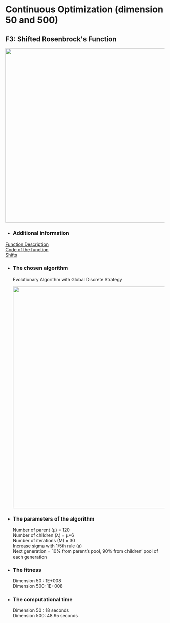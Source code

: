 # Continuous Optimization (dimension 50 and 500)
## F3: Shifted Rosenbrock's Function

<image src = "https://user-images.githubusercontent.com/57988473/81186391-055b2a00-8fb3-11ea-984a-021ea5000d39.png" width = "550">

- ### Additional information  
[Function Description](https://github.com/Khwansiri/Metaheuristic_DSTI/blob/master/Shifted%20Sphere%20Function/CEC2008_TechnicalReport.pdf)    
[Code of the function](https://github.com/Khwansiri/Metaheuristic_DSTI/blob/master/Shifted%20Sphere%20Function/benchmark.c)      
[Shifts](https://github.com/Khwansiri/Metaheuristic_DSTI/blob/master/Shifted%20Sphere%20Function/data.h)    

- ### The chosen algorithm       
  Evolutionary Algorithm with Global Discrete Strategy
  
  
  <img src="https://user-images.githubusercontent.com/57988473/81186672-5d922c00-8fb3-11ea-99b6-887b3a503dbb.png" width="700">   


- ### The parameters of the algorithm   
  Number of parent (µ) = 120   
  Number of children (λ) = µ*6   
  Number of iterations (M) = 30   
  Increase sigma with 1/5th rule (a)   
  Next generation = 10% from parent’s pool, 90% from children‘ pool of each generation  


- ### The fitness   
  Dimension 50 :   1E+008  
  Dimension 500:   1E+008

- ### The computational time  
  Dimension 50 :   18    seconds  
  Dimension 500:   48.95 seconds

